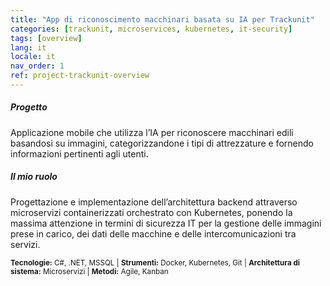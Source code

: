```yaml
---
title: "App di riconoscimento macchinari basata su IA per Trackunit"
categories: [trackunit, microservices, kubernetes, it-security]
tags: [overview]
lang: it
locale: it
nav_order: 1
ref: project-trackunit-overview
---
```


##### Progetto
Applicazione mobile che utilizza l’IA per riconoscere macchinari edili basandosi su immagini, categorizzandone i tipi di attrezzature e fornendo informazioni pertinenti agli utenti.

##### Il mio ruolo
Progettazione e implementazione dell’architettura backend attraverso microservizi containerizzati orchestrato con Kubernetes, ponendo la massima attenzione in termini di sicurezza IT per la gestione delle immagini prese in carico, dei dati delle macchine e delle intercomunicazioni tra servizi.

<small> **Tecnologie:** C#, .NET, MSSQL | **Strumenti:** Docker, Kubernetes, Git | **Architettura di sistema:** Microservizi | **Metodi:** Agile, Kanban</small>

